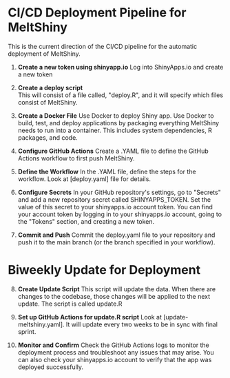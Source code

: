 # CI/CD Deployment Pipeline for MeltShiny

This is the current direction of the CI/CD pipeline for the automatic deployment of MeltShiny.

1. **Create a new token using shinyapp.io**
    Log into ShinyApps.io and create a new token

2. **Create a deploy script**   
    This will consist of a file called, "deploy.R", and it will specify which files consist of MeltShiny.
3. **Create a Docker File**
    Use Docker to deploy Shiny app. Use Docker to build, test, and deploy applications by packaging everything MeltShiny needs to run into a container. This includes system dependencies, R packages, and code.
4. **Configure GitHub Actions**
    Create a .YAML file to define the GitHub Actions workflow to first push MeltShiny.
5. **Define the Workflow**
    In the .YAML file, define the steps for the workflow. Look at [deploy.yaml] file for details.
6. **Configure Secrets**
    In your GitHub repository's settings, go to "Secrets" and add a new repository secret called SHINYAPPS_TOKEN. Set the value of this secret to your shinyapps.io account token. You can find your account token by logging in to your shinyapps.io account, going to the "Tokens" section, and creating a new token.
7. **Commit and Push**
    Commit the deploy.yaml file to your repository and push it to the main branch (or the branch specified in your workflow).

# Biweekly Update for Deployment
8. **Create Update Script**
    This script will update the data. When there are changes to the codebase, those changes will be applied to the next update. The script is called update.R
9. **Set up GitHub Actions for update.R script**
    Look at [update-meltshiny.yaml]. It will update every two weeks to be in sync with final sprint.

10. **Monitor and Confirm**
    Check the GitHub Actions logs to monitor the deployment process and troubleshoot any issues that may arise. You can also check your shinyapps.io account to verify that the app was deployed successfully.